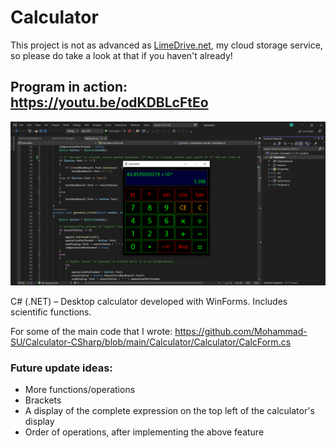 # Calculator
This project is not as advanced as [LimeDrive.net](https://github.com/Mohammad-SU/LimeDrive-Cloud-Storage-Public), my cloud storage service, so please do take a look at that if you haven't already!

## Program in action: https://youtu.be/odKDBLcFtEo

![Calculator - Screenshot](Calculator-screenshot.png)

C# (.NET) – Desktop calculator developed with WinForms. Includes scientific functions.

For some of the main code that I wrote:
https://github.com/Mohammad-SU/Calculator-CSharp/blob/main/Calculator/Calculator/CalcForm.cs

### Future update ideas:
- More functions/operations
- Brackets
- A display of the complete expression on the top left of the calculator's display
- Order of operations, after implementing the above feature
